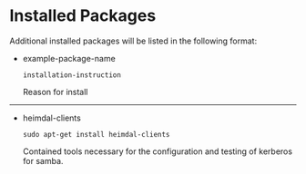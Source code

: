 Installed Packages
================

Additional installed packages will be listed in the following format:

* example-package-name
    ```
    installation-instruction
    ```
    Reason for install
---
* heimdal-clients
    ```
    sudo apt-get install heimdal-clients
    ```
    Contained tools necessary for the configuration and testing of kerberos for samba.

